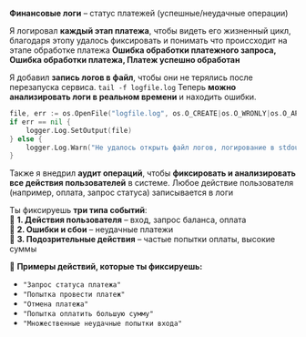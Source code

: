 


**Финансовые логи** – статус платежей (успешные/неудачные операции)

Я логировал **каждый этап платежа**, чтобы видеть его жизненный цикл, благодаря этопу удалось фиксировать и понимать что происсходит на этапе обработке платежа
**Ошибка обработки платежного запроса, Ошибка обработки платежа, Платеж успешно обработан**

Я добавил **запись логов в файл**, чтобы они не терялись после перезапуска сервиса.
``tail -f logfile.log``
Теперь **можно анализировать логи в реальном времени** и находить ошибки.
```go
file, err := os.OpenFile("logfile.log", os.O_CREATE|os.O_WRONLY|os.O_APPEND, 0666)
if err == nil {
    logger.Log.SetOutput(file)
} else {
    logger.Log.Warn("Не удалось открыть файл логов, логирование в stdout")
}
```

Также я внедрил **аудит операций**, чтобы **фиксировать и анализировать все действия пользователей** в системе.
Любое действие пользователя (например, оплата, запрос статуса) записывается в логи

Ты фиксируешь **три типа событий**:  
📌 **1. Действия пользователя** – вход, запрос баланса, оплата  
📌 **2. Ошибки и сбои** – неудачные платежи  
📌 **3. Подозрительные действия** – частые попытки оплаты, высокие суммы

📌 **Примеры действий, которые ты фиксируешь:**

- `"Запрос статуса платежа"`
- `"Попытка провести платеж"`
- `"Отмена платежа"`
- `"Попытка оплатить большую сумму"`
- `"Множественные неудачные попытки входа"`